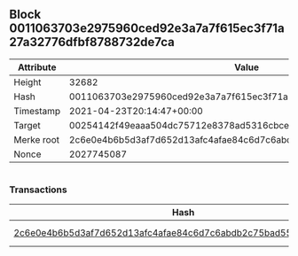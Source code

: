 ## Block 0011063703e2975960ced92e3a7a7f615ec3f71a27a32776dfbf8788732de7ca

Attribute | Value
--- | ---
Height | 32682
Hash | 0011063703e2975960ced92e3a7a7f615ec3f71a27a32776dfbf8788732de7ca
Timestamp | 2021-04-23T20:14:47+00:00
Target | 00254142f49eaaa504dc75712e8378ad5316cbcead634704b3734b6271167cc4
Merke root | 2c6e0e4b6b5d3af7d652d13afc4afae84c6d7c6abdb2c75bad559cb1e67b2cff
Nonce | 2027745087

```

```

### Transactions

Hash | Amount
--- | ---
[2c6e0e4b6b5d3af7d652d13afc4afae84c6d7c6abdb2c75bad559cb1e67b2cff](2c6e0e4b6b5d3af7d652d13afc4afae84c6d7c6abdb2c75bad559cb1e67b2cff.md) | 10.00000000 SKEPTI 
